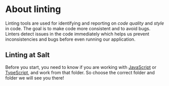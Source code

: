 # About linting

Linting tools are used for identifying and reporting on _code quality_ and _style_ in code. The goal is to make code more consistent and to avoid bugs. Linters detect issues in the code immediately which helps us prevent inconsistencies and bugs before even running our application.

## Linting at Salt

Before you start, you need to know if you are working with [JavaScript](./JavaScript/README.md) or [TypeScript](./TypeScript/README.md), and work from that folder. So choose the correct folder and folder we will see you there!
